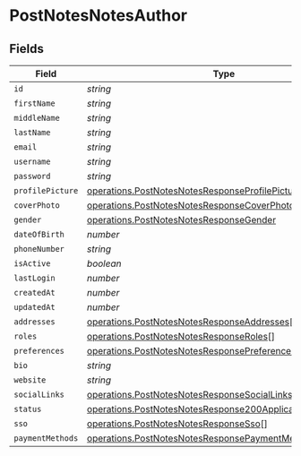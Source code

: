 # PostNotesNotesAuthor


## Fields

| Field                                                                                                                                  | Type                                                                                                                                   | Required                                                                                                                               | Description                                                                                                                            |
| -------------------------------------------------------------------------------------------------------------------------------------- | -------------------------------------------------------------------------------------------------------------------------------------- | -------------------------------------------------------------------------------------------------------------------------------------- | -------------------------------------------------------------------------------------------------------------------------------------- |
| `id`                                                                                                                                   | *string*                                                                                                                               | :heavy_minus_sign:                                                                                                                     | N/A                                                                                                                                    |
| `firstName`                                                                                                                            | *string*                                                                                                                               | :heavy_minus_sign:                                                                                                                     | N/A                                                                                                                                    |
| `middleName`                                                                                                                           | *string*                                                                                                                               | :heavy_minus_sign:                                                                                                                     | N/A                                                                                                                                    |
| `lastName`                                                                                                                             | *string*                                                                                                                               | :heavy_minus_sign:                                                                                                                     | N/A                                                                                                                                    |
| `email`                                                                                                                                | *string*                                                                                                                               | :heavy_minus_sign:                                                                                                                     | N/A                                                                                                                                    |
| `username`                                                                                                                             | *string*                                                                                                                               | :heavy_minus_sign:                                                                                                                     | N/A                                                                                                                                    |
| `password`                                                                                                                             | *string*                                                                                                                               | :heavy_minus_sign:                                                                                                                     | N/A                                                                                                                                    |
| `profilePicture`                                                                                                                       | [operations.PostNotesNotesResponseProfilePicture](../../models/operations/postnotesnotesresponseprofilepicture.md)                     | :heavy_minus_sign:                                                                                                                     | N/A                                                                                                                                    |
| `coverPhoto`                                                                                                                           | [operations.PostNotesNotesResponseCoverPhoto](../../models/operations/postnotesnotesresponsecoverphoto.md)                             | :heavy_minus_sign:                                                                                                                     | N/A                                                                                                                                    |
| `gender`                                                                                                                               | [operations.PostNotesNotesResponseGender](../../models/operations/postnotesnotesresponsegender.md)                                     | :heavy_minus_sign:                                                                                                                     | N/A                                                                                                                                    |
| `dateOfBirth`                                                                                                                          | *number*                                                                                                                               | :heavy_minus_sign:                                                                                                                     | N/A                                                                                                                                    |
| `phoneNumber`                                                                                                                          | *string*                                                                                                                               | :heavy_minus_sign:                                                                                                                     | N/A                                                                                                                                    |
| `isActive`                                                                                                                             | *boolean*                                                                                                                              | :heavy_minus_sign:                                                                                                                     | N/A                                                                                                                                    |
| `lastLogin`                                                                                                                            | *number*                                                                                                                               | :heavy_minus_sign:                                                                                                                     | N/A                                                                                                                                    |
| `createdAt`                                                                                                                            | *number*                                                                                                                               | :heavy_minus_sign:                                                                                                                     | N/A                                                                                                                                    |
| `updatedAt`                                                                                                                            | *number*                                                                                                                               | :heavy_minus_sign:                                                                                                                     | N/A                                                                                                                                    |
| `addresses`                                                                                                                            | [operations.PostNotesNotesResponseAddresses](../../models/operations/postnotesnotesresponseaddresses.md)[]                             | :heavy_minus_sign:                                                                                                                     | N/A                                                                                                                                    |
| `roles`                                                                                                                                | [operations.PostNotesNotesResponseRoles](../../models/operations/postnotesnotesresponseroles.md)[]                                     | :heavy_minus_sign:                                                                                                                     | N/A                                                                                                                                    |
| `preferences`                                                                                                                          | [operations.PostNotesNotesResponsePreferences](../../models/operations/postnotesnotesresponsepreferences.md)                           | :heavy_minus_sign:                                                                                                                     | N/A                                                                                                                                    |
| `bio`                                                                                                                                  | *string*                                                                                                                               | :heavy_minus_sign:                                                                                                                     | N/A                                                                                                                                    |
| `website`                                                                                                                              | *string*                                                                                                                               | :heavy_minus_sign:                                                                                                                     | N/A                                                                                                                                    |
| `socialLinks`                                                                                                                          | [operations.PostNotesNotesResponseSocialLinks](../../models/operations/postnotesnotesresponsesociallinks.md)                           | :heavy_minus_sign:                                                                                                                     | N/A                                                                                                                                    |
| `status`                                                                                                                               | [operations.PostNotesNotesResponse200ApplicationJSONStatus](../../models/operations/postnotesnotesresponse200applicationjsonstatus.md) | :heavy_minus_sign:                                                                                                                     | N/A                                                                                                                                    |
| `sso`                                                                                                                                  | [operations.PostNotesNotesResponseSso](../../models/operations/postnotesnotesresponsesso.md)[]                                         | :heavy_minus_sign:                                                                                                                     | N/A                                                                                                                                    |
| `paymentMethods`                                                                                                                       | [operations.PostNotesNotesResponsePaymentMethods](../../models/operations/postnotesnotesresponsepaymentmethods.md)                     | :heavy_minus_sign:                                                                                                                     | N/A                                                                                                                                    |